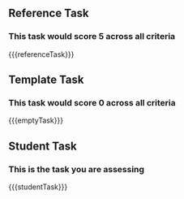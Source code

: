 ## Reference Task

### This task would score 5 across all criteria

{{{referenceTask}}}

## Template Task

### This task would score 0 across all criteria

{{{emptyTask}}}

## Student Task

### This is the task you are assessing

{{{studentTask}}}
